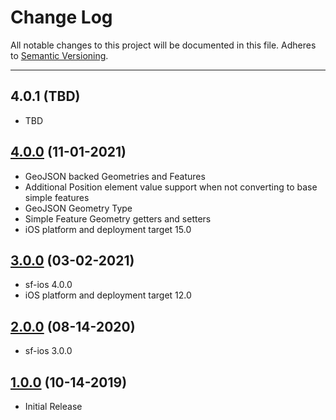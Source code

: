 # Change Log
All notable changes to this project will be documented in this file.
Adheres to [Semantic Versioning](http://semver.org/).

---

## 4.0.1 (TBD)

* TBD

## [4.0.0](https://github.com/ngageoint/simple-features-geojson-ios/releases/tag/4.0.0) (11-01-2021)

* GeoJSON backed Geometries and Features
* Additional Position element value support when not converting to base simple features
* GeoJSON Geometry Type
* Simple Feature Geometry getters and setters
* iOS platform and deployment target 15.0

## [3.0.0](https://github.com/ngageoint/simple-features-geojson-ios/releases/tag/3.0.0) (03-02-2021)

* sf-ios 4.0.0
* iOS platform and deployment target 12.0

## [2.0.0](https://github.com/ngageoint/simple-features-geojson-ios/releases/tag/2.0.0) (08-14-2020)

* sf-ios 3.0.0

## [1.0.0](https://github.com/ngageoint/simple-features-geojson-ios/releases/tag/1.0.0) (10-14-2019)

* Initial Release
